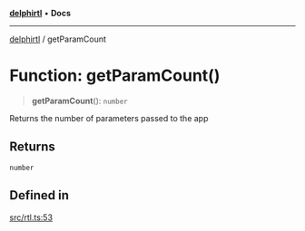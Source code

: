 [**delphirtl**](../README.md) • **Docs**

***

[delphirtl](../globals.md) / getParamCount

# Function: getParamCount()

> **getParamCount**(): `number`

Returns the number of parameters passed to the app

## Returns

`number`

## Defined in

[src/rtl.ts:53](https://github.com/chuacw/delphirtl/blob/f0fe3802fcf930859eb4297a0ec19446d57ff540/src/rtl.ts#L53)
